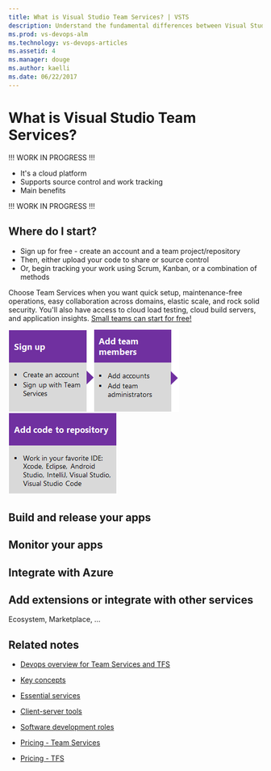 ```yaml
---
title: What is Visual Studio Team Services? | VSTS 
description: Understand the fundamental differences between Visual Studio Team Services (VSTS) and Team Foundation Server (TFS) 
ms.prod: vs-devops-alm  
ms.technology: vs-devops-articles
ms.assetid: 4 
ms.manager: douge
ms.author: kaelli
ms.date: 06/22/2017
---
```


# What is Visual Studio Team Services? 

<!--- TO BE COMPLETED   --> 


!!! WORK IN PROGRESS !!! 

- It's a cloud platform
- Supports source control and work tracking 
- Main benefits

!!! WORK IN PROGRESS !!! 

## Where do I start?
- Sign up for free - create an account and a team project/repository 
- Then, either upload your code to share or source control 
- Or, begin tracking your work using Scrum, Kanban, or a combination of methods 

Choose Team Services when you want quick setup, maintenance-free operations, easy collaboration across domains, elastic scale, and rock solid security. You'll also have access to cloud load testing, cloud build servers, and application insights. [Small teams can start for free!](https://www.visualstudio.com/products/visual-studio-team-services-vs.aspx)  


[![Sign up for Team Services](../_img/overview/vsts-setup-1.png)](../accounts/sign-up-for-visual-studio-team-services.md)[![Add team members](../_img/overview/vsts-setup-3.png)](../accounts/add-team-members-vs.md)[![Add code to repository](../_img/overview/vsts-setup-4.png)](../devops-alm-overview.md#add-code) 


## Build and release your apps


## Monitor your apps 


## Integrate with Azure

## Add extensions or integrate with other services 

Ecosystem, Marketplace, ... 

 


## Related notes 
- [Devops overview for Team Services and TFS](index.md)
- [Key concepts](../concepts.md)  
- [Essential services](../services.md)
- [Client-server tools](../tools.md)
- [Software development roles](../roles.md)

- [Pricing - Team Services](https://www.visualstudio.com/team-services/pricing/)
- [Pricing - TFS](https://www.visualstudio.com/team-services/tfs-pricing/)

<!---
*(c) 2016 Microsoft Corporation. All rights reserved. This document is
provided "as-is." Information and views expressed in this document,
including URL and other Internet Web site references, may change without
notice. You bear the risk of using it.*

*This document does not provide you with any legal rights to any
intellectual property in any Microsoft product. You may copy and use
this document for your internal, reference purposes.*
--> 
